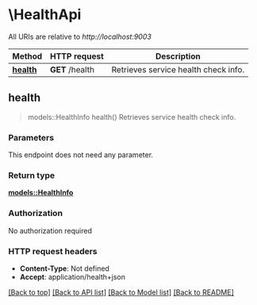 # \HealthApi

All URIs are relative to *http://localhost:9003*

Method | HTTP request | Description
------------- | ------------- | -------------
[**health**](HealthApi.md#health) | **GET** /health | Retrieves service health check info.



## health

> models::HealthInfo health()
Retrieves service health check info.

### Parameters

This endpoint does not need any parameter.

### Return type

[**models::HealthInfo**](health_info.md)

### Authorization

No authorization required

### HTTP request headers

- **Content-Type**: Not defined
- **Accept**: application/health+json

[[Back to top]](#) [[Back to API list]](../README.md#documentation-for-api-endpoints) [[Back to Model list]](../README.md#documentation-for-models) [[Back to README]](../README.md)


